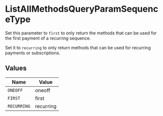 # ListAllMethodsQueryParamSequenceType

Set this parameter to `first` to only return the methods that
can be used for the first payment of a recurring sequence.

Set it to `recurring` to only return methods that can be used for recurring payments or subscriptions.


## Values

| Name        | Value       |
| ----------- | ----------- |
| `ONEOFF`    | oneoff      |
| `FIRST`     | first       |
| `RECURRING` | recurring   |